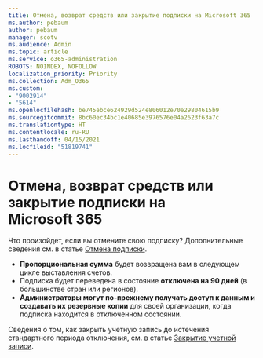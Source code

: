 ```yaml
---
title: Отмена, возврат средств или закрытие подписки на Microsoft 365
ms.author: pebaum
author: pebaum
manager: scotv
ms.audience: Admin
ms.topic: article
ms.service: o365-administration
ROBOTS: NOINDEX, NOFOLLOW
localization_priority: Priority
ms.collection: Adm_O365
ms.custom:
- "9002914"
- "5614"
ms.openlocfilehash: be745ebce624929d524e806012e70e29804615b9
ms.sourcegitcommit: 8bc60ec34bc1e40685e3976576e04a2623f63a7c
ms.translationtype: HT
ms.contentlocale: ru-RU
ms.lasthandoff: 04/15/2021
ms.locfileid: "51819741"
---
```

# <a name="cancelrefundclose-your-microsoft-365-subscription"></a>Отмена, возврат средств или закрытие подписки на Microsoft 365

Что произойдет, если вы отмените свою подписку? Дополнительные сведения см. в статье [Отмена подписки](https://docs.microsoft.com/microsoft-365/commerce/subscriptions/cancel-your-subscription?view=o365-worldwide).

- **Пропорциональная сумма** будет возвращена вам в следующем цикле выставления счетов.
- Подписка будет переведена в состояние **отключена на 90 дней** (в большинстве стран или регионов).
- **Администраторы могут по-прежнему получать доступ к данным и создавать их резервные копии** для своей организации, когда подписка находится в отключенном состоянии.

Сведения о том, как закрыть учетную запись до истечения стандартного периода отключения, см. в статье [Закрытие учетной записи](https://docs.microsoft.com/microsoft-365/commerce/close-your-account?view=o365-worldwide).
